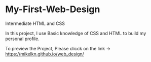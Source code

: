 # My-First-Web-Design
Intermediate HTML and CSS

In this project, I use Basic knowledge of CSS and HTML to build my personal profile.  

To preview the Project, Please clicck on the link -> https://mikelkn.github.io/web_design/
